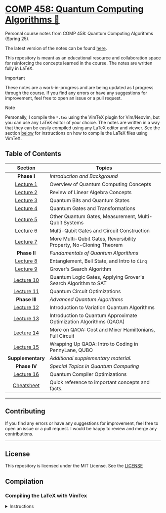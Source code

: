 # [COMP 458: Quantum Computing Algorithms 🧬](https://micahkepe.com/comp458-notes/)

Personal course notes from COMP 458: Quantum Computing Algorithms (Spring 25).

The latest version of the notes can be found [here](https://micahkepe.com/comp458-notes/).

This repository is meant as an educational resource and collaboration space
for reinforcing the concepts learned in the course. The notes are written fully
in LaTeX.

> [!IMPORTANT]
> These notes are a work-in-progress and are being updated as I progress through
> the course. If you find any errors or have any suggestions for improvement,
> feel free to open an issue or a pull request.

> [!NOTE]
> Personally, I compile the `*.tex` using the VimTeX plugin for Vim/Neovim, but
> you can use any LaTeX editor of your choice. The notes are written in a way that
> they can be easily compiled using any LaTeX editor and viewer. See the section
> [below](#compiling-the-latex-with-vimtex) for instructions on how to compile the
> LaTeX files using VimTeX.

## Table of Contents

<div align="center">

|                     Section                      | Topics                                                             |
| :----------------------------------------------: | ------------------------------------------------------------------ |
|             <strong>Phase I</strong>             | <em>Introduction and Background</em>                               |
|   [Lecture 1](./lectures/phase-i/lecture1.tex)   | Overview of Quantum Computing Concepts                             |
|   [Lecture 2](./lectures/phase-i/lecture2.tex)   | Review of Linear Algebra Concepts                                  |
|   [Lecture 3](./lectures/phase-i/lecture3.tex)   | Quantum Bits and Quantum States                                    |
|   [Lecture 4](./lectures/phase-i/lecture4.tex)   | Quantum Gates and Transformations                                  |
|   [Lecture 5](./lectures/phase-i/lecture5.tex)   | Other Quantum Gates, Measurement, Multi-Qubit Systems              |
|   [Lecture 6](./lectures/phase-i/lecture6.tex)   | Multi-Qubit Gates and Circuit Construction                         |
|   [Lecture 7](./lectures/phase-i/lecture7.tex)   | More Multi-Qubit Gates, Reversibility Property, No-Cloning Theorem |
|            <strong>Phase II </strong>            | <em>Fundamentals of Quantum Algorithms</em>                        |
|  [Lecture 8](./lectures/phase-ii/lecture8.tex)   | Entanglement, Bell State, and Intro to <code>Cirq</code>           |
|  [Lecture 9](./lectures/phase-ii/lecture9.tex)   | Grover's Search Algorithm                                          |
| [Lecture 10](./lectures/phase-ii/lecture10.tex)  | Quantum Logic Gates, Applying Grover's Search Algorithm to SAT     |
| [Lecture 11](./lectures/phase-ii/lecture11.tex)  | Quantum Circuit Optimizations                                      |
|           <strong>Phase III </strong>            | <em>Advanced Quantum Algorithms</em>                               |
| [Lecture 12](./lectures/phase-iii/lecture12.tex) | Introduction to Variation Quantum Algorithms                       |
| [Lecture 13](./lectures/phase-iii/lecture13.tex) | Introduction to Quantum Approximate Optimization Algorithms (QAOA) |
| [Lecture 14](./lectures/phase-iii/lecture14.tex) | More on QAOA: Cost and Mixer Hamiltonians, Full Circuit            |
| [Lecture 15](./lectures/phase-iii/lecture15.tex) | Wrapping Up QAOA: Intro to Coding in PennyLane, QUBO               |
|          <strong>Supplementary</strong>          | <em>Additional supplementary material.</em>                        |
|            <strong>Phase IV </strong>            | <em>Special Topics in Quantum Computing</em>                       |
| [Lecture 16](./lectures/phase-iv/lecture16.tex)  | Quantum Compiler Optimizations                                     |
|   [Cheatsheet](./supplementary/cheatsheet.tex)   | Quick reference to important concepts and facts.                   |

</div>

---

## Contributing

If you find any errors or have any suggestions for improvement, feel free to
open an issue or a pull request. I would be happy to review and merge any
contributions.

---

## License

This repository is licensed under the MIT License. See the [LICENSE](./LICENSE)

## Compilation

### Compiling the LaTeX with VimTex

<details>
<summary>Instructions</summary>

1. Clone the repository:

```code
git clone https://github.com/micahkepe/comp458-notes.git
cd comp458-notes
```

2. Open the `main.tex` file in Vim or Neovim:

```
nvim main.tex
```

3. Ensure that you have the [`VimTeX`](https://github.com/lervag/vimtex) plugin
   installed. This will be used to compile the LaTeX files and preview the
   PDF in real-time in a PDF viewer of your choice (I use `sioyek`).

4. Compile the LaTeX file by running the following command in Vim:

   ```
   :VimTexCompile
   ```

5. Preview the compiled PDF:

   ```
   :VimTexView
   ```

If you have any issues with the compilation, feel free to open an issue or
reach out to me directly.

</details>
